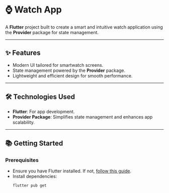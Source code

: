 # ⌚ Watch App  

A **Flutter** project built to create a smart and intuitive watch application using the **Provider** package for state management.  

---

## ✨ Features  
- Modern UI tailored for smartwatch screens.  
- State management powered by the **Provider** package.  
- Lightweight and efficient design for smooth performance.  

---

## 🛠️ Technologies Used  
- **Flutter**: For app development.  
- **Provider Package**: Simplifies state management and enhances app scalability.  

---

## 📚 Getting Started  

### Prerequisites  
- Ensure you have Flutter installed. If not, [follow this guide](https://docs.flutter.dev/get-started/install).  
- Install dependencies:  
  ```bash
  flutter pub get
